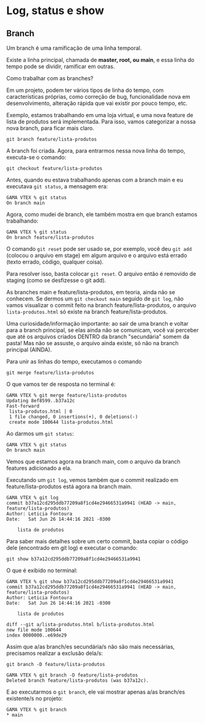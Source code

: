 # Log, status e show

## Branch

Um branch é uma ramificação de uma linha temporal. 

Existe a linha principal, chamada de **master, root, ou main**, e essa linha do tempo pode se dividir, ramificar em outras.

Como trabalhar com as branches?

Em um projeto, podem ter vários tipos de linha do tempo, com características próprias, como correção de bug, funcionalidade nova em desenvolvimento, alteração rápida que vai existir por pouco tempo, etc.

Exemplo, estamos trabalhando em uma loja virtual, e uma nova feature de lista de produtos será implementada. Para isso, vamos categorizar a nossa nova branch, para ficar mais claro.

`git branch feature/lista-produtos`

A branch foi criada. Agora, para entrarmos nessa nova linha do tempo, executa-se o comando:

`git checkout feature/lista-produtos`

Antes, quando eu estava trabalhando apenas com a branch main e eu executava `git status`, a mensagem era:

```
GAMA VTEX % git status
On branch main
```

Agora, como mudei de branch, ele também mostra em que branch estamos trabalhando:

```
GAMA VTEX % git status
On branch feature/lista-produtos
```

O comando `git reset` pode ser usado se, por exemplo, você deu `git add` (colocou o arquivo em stage) em algum arquivo e o arquivo está errado (texto errado, código, qualquer coisa).

Para resolver isso, basta colocar `git reset`. O arquivo então é removido de staging (como se desfizesse o git add).

As branches main e feature/lista-produtos, em teoria, ainda não se conhecem. Se dermos um `git checkout main` seguido de `git log`, não vamos visualizar o commit feito na branch feature/lista-produtos, o arquivo `lista-produtos.html` só existe na branch feature/lista-produtos.

Uma curiosidade/informação importante: ao sair de uma branch e voltar para a branch principal, se elas ainda não se comunicam, você vai perceber que até os arquivos criados DENTRO da branch "secundária" somem da pasta! Mas não se assuste, o arquivo ainda existe, só não na branch principal (AINDA).

Para unir as linhas do tempo, executamos o comando

`git merge feature/lista-produtos`

O que vamos ter de resposta no terminal é:

```
GAMA VTEX % git merge feature/lista-produtos
Updating 8ef8599..b37a12c
Fast-forward
 lista-produtos.html | 0
 1 file changed, 0 insertions(+), 0 deletions(-)
 create mode 100644 lista-produtos.html
 ```

Ao darmos um `git status`:

```
GAMA VTEX % git status
On branch main
```

Vemos que estamos agora na branch main, com o arquivo da branch features adicionado a ela.

Executando um `git log`, vemos também que o commit realizado em feature/lista-produtos está agora na branch main.

```
GAMA VTEX % git log
commit b37a12cd295ddb77209a8f1cd4e29466531a9941 (HEAD -> main, feature/lista-produtos)
Author: Leticia Fontoura 
Date:   Sat Jun 26 14:44:16 2021 -0300

    lista de produtos
```

Para saber mais detalhes sobre um certo commit, basta copiar o código dele (encontrado em git log) e executar o comando:

`git show b37a12cd295ddb77209a8f1cd4e29466531a9941`

O que é exibido no terminal:

```
GAMA VTEX % git show b37a12cd295ddb77209a8f1cd4e29466531a9941
commit b37a12cd295ddb77209a8f1cd4e29466531a9941 (HEAD -> main, feature/lista-produtos)
Author: Leticia Fontoura 
Date:   Sat Jun 26 14:44:16 2021 -0300

    lista de produtos

diff --git a/lista-produtos.html b/lista-produtos.html
new file mode 100644
index 0000000..e69de29
```

Assim que a/as branch/es secundária/s não são mais necessárias, precisamos realizar a exclusão dela/s:

`git branch -D feature/lista-produtos`

```
GAMA VTEX % git branch -D feature/lista-produtos
Deleted branch feature/lista-produtos (was b37a12c).
```

E ao executarmos o `git branch`, ele vai mostrar apenas a/as branch/es existente/s no projeto:

```
GAMA VTEX % git branch
* main
```

